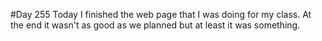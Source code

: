 #Day 255
Today I finished the web page that I was doing for my class.
At the end it wasn't as good as we planned but at least it was something.
